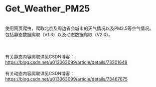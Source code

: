 # Get_Weather_PM25
<br>使用网页爬虫，爬取北京及周边省会城市的天气情况以及PM2.5等空气情况。<br>包括静态数据爬取（V1.3）以及动态数据爬取（V2.0）。<br><br><br>
<br>有关静态内容爬取详见CSDN博客：https://blog.csdn.net/u013063099/article/details/73201649<br>
<br>有关动态内容爬取详见CSDN博客：https://blog.csdn.net/u013063099/article/details/73467675<br>
